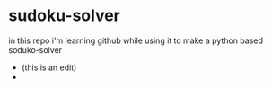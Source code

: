 # sudoku-solver

in this repo i'm learning github while using it to make a python based soduko-solver

 * (this is an edit)
 * 
